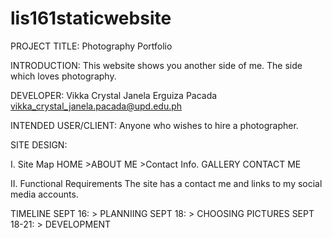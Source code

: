 # lis161staticwebsite
PROJECT TITLE: Photography Portfolio

INTRODUCTION:
This website shows you another side of me. The side which loves photography.

DEVELOPER:
Vikka Crystal Janela Erguiza Pacada
vikka_crystal_janela.pacada@upd.edu.ph

INTENDED USER/CLIENT:
Anyone who wishes to hire a photographer.

SITE DESIGN:

I. Site Map
  HOME
    >ABOUT ME
    >Contact Info.
  GALLERY
  CONTACT ME

II. Functional Requirements
The site has a contact me and links to my social media accounts.

TIMELINE
SEPT 16: > PLANNIING
SEPT 18: > CHOOSING PICTURES
SEPT 18-21: > DEVELOPMENT

